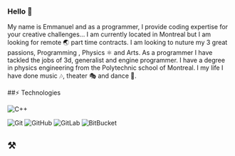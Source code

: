 ### Hello 👋

My name is Emmanuel and as a programmer, I provide coding expertise for your creative challenges...
I am currently located in Montreal but I am looking for remote 🌏 part time contracts.
I am looking to nuture my 3 great passions, Programming , Physics ⚛ and Arts. 
As a programmer I have tackled the jobs of 3d, generalist and engine programmer.
I have a degree in physics engineering from the Polytechnic school of Montreal.
I my life I have done music 🎶, theater 🎭 and dance 🕺.

##⚡ Technologies

![C++](https://img.shields.io/badge/-C++-00599C?style=flat-square&logo=c)

![Git](https://img.shields.io/badge/-Git-black?style=flat-square&logo=git)
![GitHub](https://img.shields.io/badge/-GitHub-181717?style=flat-square&logo=github)
![GitLab](https://img.shields.io/badge/-GitLab-FCA121?style=flat-square&logo=gitlab)
![BitBucket](https://img.shields.io/badge/-BitBucket-darkblue?style=flat-square&logo=bitbucket)

## ⚒

<!--
**monamimani/monamimani** is a ✨ _special_ ✨ repository because its `README.md` (this file) appears on your GitHub profile.

Here are some ideas to get you started:

- 🔭 I’m currently working on ...
- 🌱 I’m currently learning ...
- 👯 I’m looking to collaborate on ...
- 🤔 I’m looking for help with ...
- 💬 Ask me about ...
- 📫 How to reach me: ...
- 😄 Pronouns: ...
- ⚡ Fun fact: ...
-->
